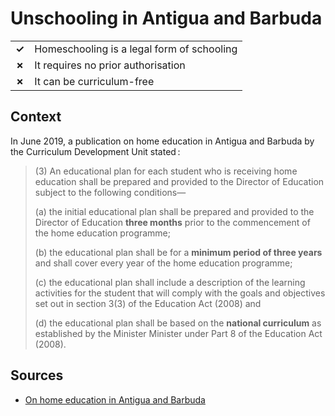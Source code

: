 # Unschooling in Antigua and Barbuda
| | |
|-|-|
| __✓__ | Homeschooling is a legal form of schooling |
| __✗__ | It requires no prior authorisation |
| __✗__ | It can be curriculum-free |

## Context

In June 2019, a publication on home education in Antigua and Barbuda by the Curriculum Development Unit stated :

> (3) An educational plan for each student who is receiving home education shall be prepared and provided
> to the Director of Education subject to the following conditions—
>
> (a) the initial educational plan shall be prepared and provided to the Director of Education **three months** prior to the commencement
> of the home education programme;
> 
> (b) the educational plan shall be for a **minimum period of three years** and shall cover every year of the home education programme;
> 
> (c) the educational plan shall include a description of the learning activities for the student that will comply with the goals
> and objectives set out in section 3(3) of the Education Act (2008) and
> 
> (d) the educational plan shall be based on the **national curriculum** as established by the Minister Minister under Part 8 of the Education Act (2008).

## Sources

* [On home education in Antigua and Barbuda](https://res.cloudinary.com/dnsq0clgs/image/upload/v1597365106/easemqdklge6cim31ip1.pdf)
